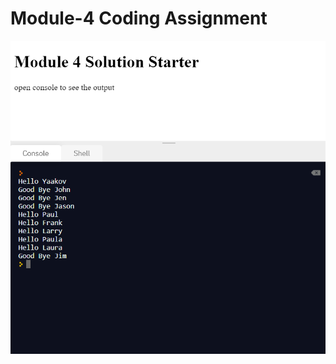 # Module-4 Coding Assignment



<img src="https://github.com/Srivastava-Ankit-LPU/Coursera-assignments/blob/main/html-css-java/assignments/module4solution/mod4.png">

